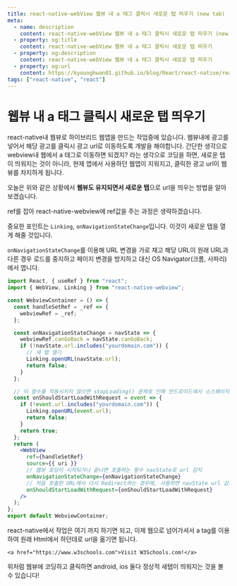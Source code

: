 ```yaml
---
title: react-native-webView 웹뷰 내 a 태그 클릭시 새로운 탭 띄우기 (new tab)
meta:
  - name: description
    content: react-native-webView 웹뷰 내 a 태그 클릭시 새로운 탭 띄우기 (new tab)
  - property: og:title
    content: react-native-webView 웹뷰 내 a 태그 클릭시 새로운 탭 띄우기
  - property: og:description
    content: react-native-webView 웹뷰 내 a 태그 클릭시 새로운 탭 띄우기
  - property: og:url
    content: https://kyounghwan01.github.io/blog/React/react-native/react-natice-new-tab/
tags: ["react-native", "react"]
---
```


# 웹뷰 내 a 태그 클릭시 새로운 탭 띄우기

react-native내 웹뷰로 하이브리드 웹앱을 만드는 작업중에 있습니다.
웹뷰내에 광고를 넣어서 해당 광고를 클릭시 광고 url로 이동하도록 개발을 해야합니다.
간단한 생각으로 webview내 웹에서 a 태그로 이동하면 되겠지? 라는 생각으로 코딩을 하면, 새로운 탭이 띄워지는 것이 아니라, 현재 앱에서 사용하던 웹앱이 지워지고, 클릭한 광고 url이 웹뷰를 차지하게 됩니다.

오늘은 위와 같은 상황에서 **웹뷰도 유지되면서 새로운 탭**으로 url을 띄우는 방법을 알아보겠습니다.

ref를 잡아 react-native-webview에 ref값을 주는 과정은 생략하겠습니다.

중요한 포인트는 `Linking`, `onNavigationStateChange`입니다. 이것이 새로운 탭을 열게 해줄 것입니다.

`onNavigationStateChange`를 이용해 URL 변경을 가로 채고 해당 URL이 원래 URL과 다른 경우 로드를 중지하고 페이지 변경을 방지하고 대신 OS Navigator(크롬, 사파리)에서 엽니다.

```jsx
import React, { useRef } from "react";
import { WebView, Linking } from "react-native-webview";

const WebviewContainer = () => {
  const handleSetRef = _ref => {
    webviewRef = _ref;
  };

  const onNavigationStateChange = navState => {
    webviewRef.canGoBack = navState.canGoBack;
    if (!navState.url.includes("yourdomain.com")) {
      // 새 탭 열기
      Linking.openURL(navState.url);
      return false;
    }
  };

  // 이 함수를 작동시키지 않으면 stopLoading() 문제로 인해 안드로이드에서 소스페이지의 다른 링크를 탭할 수 없습니다. 그래서 stopLoading를 방지하기 위해 아래 함수를 실행합니다.
  const onShouldStartLoadWithRequest = event => {
    if (!event.url.includes("yourdomain.com")) {
      Linking.openURL(event.url);
      return false;
    }
    return true;
  };
  return (
    <WebView
      ref={handleSetRef}
      source={{ uri }}
      // 웹뷰 로딩이 시작되거나 끝나면 호출하는 함수 navState로 url 감지
      onNavigationStateChange={onNavigationStateChange}
      // 처음 호출한 URL에서 다시 Redirect하는 경우에, 사용하면 navState url 감지
      onShouldStartLoadWithRequest={onShouldStartLoadWithRequest}
    />
  );
};
export default WebviewContainer;
```

react-native에서 작업은 여기 까지 하기면 되고, 이제 웹으로 넘어가셔서 a tag를 이용하여 원래 Html에서 하던데로 url을 옮기면 됩니다.

`<a href="https://www.w3schools.com">Visit W3Schools.com!</a>`

위처럼 웹뷰에 코딩하고 클릭하면 android, ios 둘다 정상적 새탭이 띄워지는 것을 볼 수 있습니다!

<TagLinks />

<Disqus />
